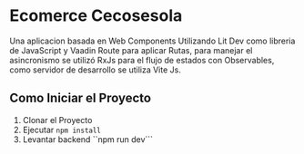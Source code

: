 # Ecomerce Cecosesola

Una aplicacion basada en Web Components Utilizando Lit Dev como libreria de JavaScript y Vaadin Route para aplicar Rutas, para manejar el asincronismo se utilizó RxJs para el flujo de estados con Observables, como servidor de desarrollo se utiliza Vite Js.


## Como Iniciar el Proyecto

1. Clonar el Proyecto
2. Ejecutar ```npm install```
3. Levantar backend ``npm run dev```
